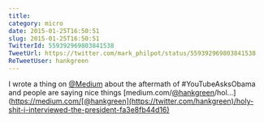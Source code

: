 ```yaml
---
title: 
category: micro
date: 2015-01-25T16:50:51
slug: 2015-01-25T16:50:51
TwitterId: 559392969803841538
TweetUrl: https://twitter.com/mark_philpot/status/559392969803841538
ReTweetUser: hankgreen
---
```


<i class="fa fa-retweet" aria-hidden="true"></i> I wrote a thing on [@Medium](https://twitter.com/Medium) about the aftermath of #YouTubeAsksObama and people are saying nice things [medium.com/[@hankgreen](https://twitter.com/hankgreen)/hol…](https://medium.com/[@hankgreen](https://twitter.com/hankgreen)/holy-shit-i-interviewed-the-president-fa3e8fb44d16)
